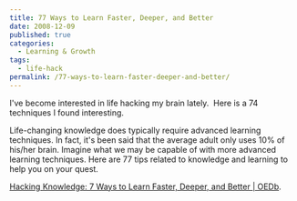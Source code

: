 ```yaml
---
title: 77 Ways to Learn Faster, Deeper, and Better
date: 2008-12-09
published: true
categories:
  - Learning & Growth
tags:
  - life-hack
permalink: /77-ways-to-learn-faster-deeper-and-better/
---
```

I've become interested in life hacking my brain lately.  Here is a 74 techniques I found interesting.

Life-changing knowledge does typically require advanced learning techniques. In fact, it's been said that the average adult only uses 10% of his/her brain. Imagine what we may be capable of with more advanced learning techniques. Here are 77 tips related to knowledge and learning to help you on your quest.

[Hacking Knowledge: 7 Ways to Learn Faster, Deeper, and Better | OEDb](http://oedb.org/library/college-basics/hacking-knowledge).
